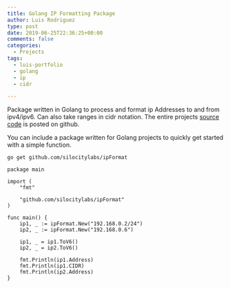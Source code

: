 ```yaml
---
title: Golang IP Formatting Package
author: Luis Rodriguez
type: post
date: 2019-06-25T22:36:25+00:00
comments: false
categories:
  - Projects
tags:
  - luis-portfolio
  - golang
  - ip
  - cidr

---
```

Package written in Golang to process and format ip Addresses to and from ipv4/ipv6. Can also take ranges in cidr notation. The entire projects [source code](https://github.com/SiloCityLabs/ipFormat) is posted on github.

You can include a package written for Golang projects to quickly get started with a simple function.

<!--more-->

`
go get github.com/silocitylabs/ipFormat
`

```
package main

import (
	"fmt"

	"github.com/silocitylabs/ipFormat"
)

func main() {
	ip1, _ := ipFormat.New("192.168.0.2/24")
	ip2, _ := ipFormat.New("192.168.0.6")

	ip1, _ = ip1.ToV6()
	ip2, _ = ip2.ToV6()

	fmt.Println(ip1.Address)
	fmt.Println(ip1.CIDR)
	fmt.Println(ip2.Address)
}

```